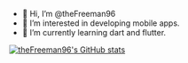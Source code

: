 - 👋 Hi, I’m @theFreeman96
- 👀 I’m interested in developing mobile apps.
- 🌱 I’m currently learning dart and flutter.


[![theFreeman96's GitHub stats](https://github-readme-stats.vercel.app/api?username=theFreeman96&show_icons=true&theme=prussian)](https://github.com/theFreeman96/github-readme-stats)


<!---
theFreeman96/theFreeman96 is a ✨ special ✨ repository because its `README.md` (this file) appears on your GitHub profile.
You can click the Preview link to take a look at your changes.
--->
